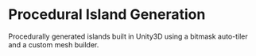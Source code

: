 # Procedural Island Generation

Procedurally generated islands built in Unity3D using a bitmask auto-tiler and a custom mesh builder.
